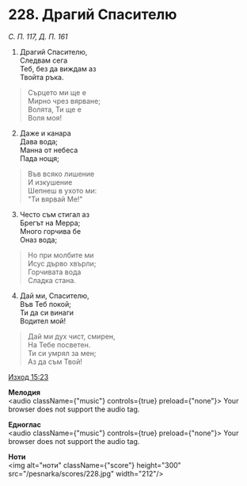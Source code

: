 # 228. Драгий Спасителю

_С. П. 117, Д. П. 161_

1. Драгий Спасителю,  
Следвам сега  
Теб, без да виждам аз  
Твойта ръка.  

> Сърцето ми ще е  
> Мирно чрез вярване;  
> Волята, Ти ще е  
> Воля моя!  

2. Даже и канара  
Дава вода;  
Манна от небеса  
Пада нощя;  

> Във всяко лишение  
> И изкушение  
> Шепнеш в ухото ми:  
> "Ти вярвай Ме!"

3. Често съм стигал аз  
Брегът на Мерра;  
Много горчива бе  
Оназ вода;  

> Но при молбите ми  
> Исус дърво хвърли;  
> Горчивата вода  
> Сладка стана.  

4. Дай ми, Спасителю,  
Във Теб покой;  
Ти да си винаги  
Водител мой!  

> Дай ми дух чист, смирен,  
> На Тебе посветен.  
> Ти си умрял за мен;  
> Аз да съм Твой!

[Изход 15:23](http://biblia.bg/index.php?k=2&g=15&s=23)

**Мелодия**  
<audio className={"music"} controls={true} preload={"none"}>
    <source src="/pesnarka/mp3/228.mp3" type="audio/mpeg"/>
    Your browser does not support the audio tag.
</audio>

**Едноглас**  
<audio className={"music"} controls={true} preload={"none"}>
    <source src="/pesnarka/transp/228.mp3" type="audio/mpeg"/>
    Your browser does not support the audio tag.
</audio>

**Ноти**  
<img alt="ноти" className={"score"} height="300" src="/pesnarka/scores/228.jpg" width="212"/>
